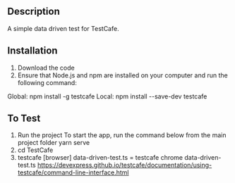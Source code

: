 ## Description

A simple data driven test for TestCafe.

## Installation
1) Download the code
2) Ensure that Node.js and npm are installed on your computer and run the following command:

Global: npm install -g testcafe
Local: npm install --save-dev testcafe

## To Test
1. Run the project
To start the app, run the command below from the main project folder
yarn serve
2. cd TestCafe
3. testcafe [browser] data-driven-test.ts = testcafe chrome data-driven-test.ts
https://devexpress.github.io/testcafe/documentation/using-testcafe/command-line-interface.html
